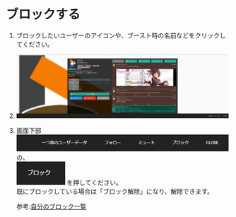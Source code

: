 # ブロックする

1. ブロックしたいユーザーのアイコンや、ブースト時の名前などをクリックしてください。
2. ![user1](https://raw.githubusercontent.com/cutls/TheDeskDocs/master/media/user1.png)
3. 画面下部  
   ![user19](https://raw.githubusercontent.com/cutls/TheDeskDocs/master/media/user19.png)  
   の、  
   ![user23](https://raw.githubusercontent.com/cutls/TheDeskDocs/master/media/user23.png) を押してください。  
   既にブロックしている場合は「ブロック解除」になり、解除できます。

   参考:[自分のブロック一覧](https://docs.thedesk.top/user/myprof/mute)

